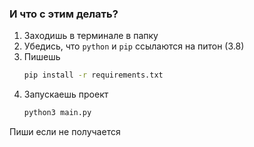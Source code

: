 ### И что с этим делать?

1. Заходишь в терминале в папку
2. Убедись, что ```python``` и ```pip``` ссылаются на питон (3.8)
3. Пишешь
    ```bash
    pip install -r requirements.txt
    ```
4. Запускаешь проект
    ```bash
    python3 main.py
    ```

Пиши если не получается